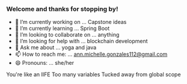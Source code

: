 ### Welcome and thanks for stopping by!

- 🔭 I’m currently working on ... Capstone ideas
- 🌱 I’m currently learning ... Spring Boot
- 👯 I’m looking to collaborate on ... anything
- 🤔 I’m looking for help with ... blockchain development
- 💬 Ask me about ... yoga and java
- 📫 How to reach me: ... ann.michelle.gonzales112@gmail.com
- 😄 Pronouns: ... she/her

You're like an IIFE
Too many variables
Tucked away from global scope
